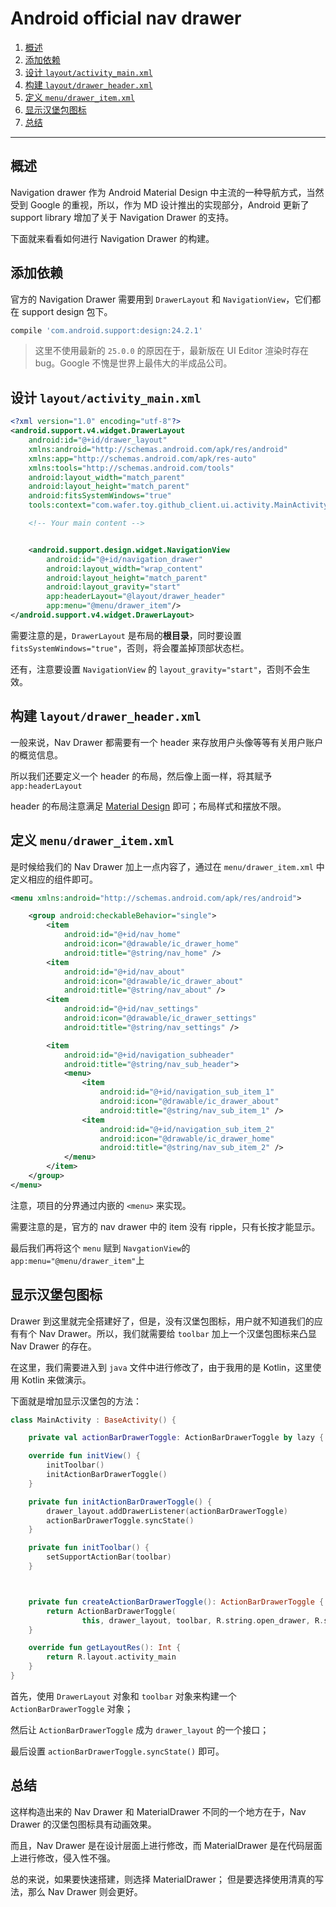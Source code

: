 # Android official nav drawer

<!-- MDTOC maxdepth:6 firsth1:0 numbering:1 flatten:0 bullets:0 updateOnSave:1 -->

1. [概述](#概述)
2. [添加依赖](#添加依赖)
3. [设计 `layout/activity_main.xml`](#设计-layoutactivity_mainxml)
4. [构建 `layout/drawer_header.xml`](#构建-layoutdrawer_headerxml)
5. [定义 `menu/drawer_item.xml`](#定义-menudrawer_itemxml)
6. [显示汉堡包图标](#显示汉堡包图标)
7. [总结](#总结)

<!-- /MDTOC -->

---

## 概述

Navigation drawer 作为 Android Material Design 中主流的一种导航方式，当然受到 Google 的重视，所以，作为 MD 设计推出的实现部分，Android 更新了 support library 增加了关于 Navigation Drawer 的支持。

下面就来看看如何进行 Navigation Drawer 的构建。

## 添加依赖

官方的 Navigation Drawer 需要用到 `DrawerLayout` 和 `NavigationView`，它们都在 support design 包下。

```groovy
compile 'com.android.support:design:24.2.1'
```

> 这里不使用最新的 `25.0.0` 的原因在于，最新版在 UI Editor 渲染时存在 bug。Google 不愧是世界上最伟大的半成品公司。

## 设计 `layout/activity_main.xml`

```xml
<?xml version="1.0" encoding="utf-8"?>
<android.support.v4.widget.DrawerLayout
    android:id="@+id/drawer_layout"
    xmlns:android="http://schemas.android.com/apk/res/android"
    xmlns:app="http://schemas.android.com/apk/res-auto"
    xmlns:tools="http://schemas.android.com/tools"
    android:layout_width="match_parent"
    android:layout_height="match_parent"
    android:fitsSystemWindows="true"
    tools:context="com.wafer.toy.github_client.ui.activity.MainActivity">

    <!-- Your main content -->


    <android.support.design.widget.NavigationView
        android:id="@+id/navigation_drawer"
        android:layout_width="wrap_content"
        android:layout_height="match_parent"
        android:layout_gravity="start"
        app:headerLayout="@layout/drawer_header"
        app:menu="@menu/drawer_item"/>
</android.support.v4.widget.DrawerLayout>
```

需要注意的是，`DrawerLayout` 是布局的**根目录**，同时要设置 `fitsSystemWindows="true"`，否则，将会覆盖掉顶部状态栏。

还有，注意要设置 `NavigationView` 的 `layout_gravity="start"`，否则不会生效。

## 构建 `layout/drawer_header.xml`

一般来说，Nav Drawer 都需要有一个 header 来存放用户头像等等有关用户账户的概览信息。

所以我们还要定义一个 header 的布局，然后像上面一样，将其赋予 `app:headerLayout`

header 的布局注意满足 [Material Design](https://material.google.com/patterns/navigation-drawer.html) 即可；布局样式和摆放不限。

## 定义 `menu/drawer_item.xml`

是时候给我们的 Nav Drawer 加上一点内容了，通过在 `menu/drawer_item.xml` 中定义相应的组件即可。

```xml
<menu xmlns:android="http://schemas.android.com/apk/res/android">

    <group android:checkableBehavior="single">
        <item
            android:id="@+id/nav_home"
            android:icon="@drawable/ic_drawer_home"
            android:title="@string/nav_home" />
        <item
            android:id="@+id/nav_about"
            android:icon="@drawable/ic_drawer_about"
            android:title="@string/nav_about" />
        <item
            android:id="@+id/nav_settings"
            android:icon="@drawable/ic_drawer_settings"
            android:title="@string/nav_settings" />

        <item
            android:id="@+id/navigation_subheader"
            android:title="@string/nav_sub_header">
            <menu>
                <item
                    android:id="@+id/navigation_sub_item_1"
                    android:icon="@drawable/ic_drawer_about"
                    android:title="@string/nav_sub_item_1" />
                <item
                    android:id="@+id/navigation_sub_item_2"
                    android:icon="@drawable/ic_drawer_home"
                    android:title="@string/nav_sub_item_2" />
            </menu>
        </item>
    </group>
</menu>
```

注意，项目的分界通过内嵌的 `<menu>` 来实现。

需要注意的是，官方的 nav drawer 中的 item 没有 ripple，只有长按才能显示。

最后我们再将这个 `menu` 赋到 `NavgationView`的 `app:menu="@menu/drawer_item"`上

## 显示汉堡包图标

Drawer 到这里就完全搭建好了，但是，没有汉堡包图标，用户就不知道我们的应有有个 Nav Drawer。所以，我们就需要给 `toolbar` 加上一个汉堡包图标来凸显 Nav Drawer 的存在。

在这里，我们需要进入到 `java` 文件中进行修改了，由于我用的是 Kotlin，这里使用 Kotlin 来做演示。

下面就是增加显示汉堡包的方法：

```kotlin
class MainActivity : BaseActivity() {

    private val actionBarDrawerToggle: ActionBarDrawerToggle by lazy { createActionBarDrawerToggle() }

    override fun initView() {
        initToolbar()
        initActionBarDrawerToggle()
    }

    private fun initActionBarDrawerToggle() {
        drawer_layout.addDrawerListener(actionBarDrawerToggle)
        actionBarDrawerToggle.syncState()
    }

    private fun initToolbar() {
        setSupportActionBar(toolbar)
    }



    private fun createActionBarDrawerToggle(): ActionBarDrawerToggle {
        return ActionBarDrawerToggle(
                this, drawer_layout, toolbar, R.string.open_drawer, R.string.close_drawer)
    }

    override fun getLayoutRes(): Int {
        return R.layout.activity_main
    }
}
```

首先，使用 `DrawerLayout` 对象和 `toolbar` 对象来构建一个 `ActionBarDrawerToggle` 对象；

然后让 `ActionBarDrawerToggle` 成为 `drawer_layout` 的一个接口；

最后设置 `actionBarDrawerToggle.syncState()` 即可。

## 总结

这样构造出来的 Nav Drawer 和 MaterialDrawer 不同的一个地方在于，Nav Drawer 的汉堡包图标具有动画效果。

而且，Nav Drawer 是在设计层面上进行修改，而 MaterialDrawer 是在代码层面上进行修改，侵入性不强。

总的来说，如果要快速搭建，则选择 MaterialDrawer；
但是要选择使用清真的写法，那么 Nav Drawer 则会更好。
